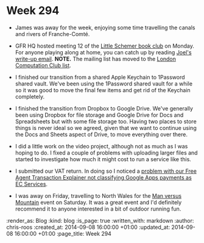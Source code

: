 Week 294
========

* James was away for the week, enjoying some time travelling the canals and rivers of Franche-Comté.

* GFR HQ hosted meeting 12 of the [Little Schemer book club][little-schemer-book-club] on Monday. For anyone playing along at home, you can catch up by reading [Joel's write-up email][little-schemer-meeting-12]. __NOTE.__ The mailing list has moved to the [London Computation Club list][london-computation-club-list].

* I finished our transition from a shared Apple Keychain to 1Password shared vault. We've been using the 1Password shared vault for a while so it was good to move the final few items and get rid of the Keychain completely.

* I finished the transition from Dropbox to Google Drive. We've generally been using Dropbox for file storage and Google Drive for Docs and Spreadsheets but with some file storage too. Having two places to store things is never ideal so we agreed, given that we want to continue using the Docs and Sheets aspect of Drive, to move everything over there.

* I did a little work on the video project, although not as much as I was hoping to do. I fixed a couple of problems with uploading larger files and started to investigate how much it might cost to run a service like this.

* I submitted our VAT return. In doing so I noticed a [problem with our Free Agent Transaction Explainer not classifying Google Apps payments as EC Services][fate-issue-36].

* I was away on Friday, travelling to North Wales for the [Man versus Mountain][mvm] event on Saturday. It was a great event and I'd definitely recommend it to anyone interested in a bit of outdoor running fun.

[fate-issue-36]: https://github.com/freerange/freeagent_transaction_explainer/issues/36
[little-schemer-book-club]: http://lanyrd.com/series/little-schemer-book-club/
[little-schemer-meeting-12]: https://groups.google.com/d/msg/london-computation-club/fvWvIApqjWI/3xY2zi0ej44J
[london-computation-club-list]: https://groups.google.com/forum/#!forum/london-computation-club
[mvm]: http://www.ratracemanvsmountain.com/

:render_as: Blog
:kind: blog
:is_page: true
:written_with: markdown
:author: chris-roos
:created_at: 2014-09-08 16:00:00 +01:00
:updated_at: 2014-09-08 16:00:00 +01:00
:page_title: Week 294
